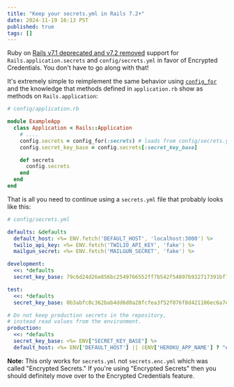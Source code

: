 ```yaml
---
title: "Keep your secrets.yml in Rails 7.2+"
date: 2024-11-19 16:13 PST
published: true
tags: []
---
```


Ruby on [Rails v7.1 deprecated and v7.2 removed](https://www.shakacode.com/blog/rails-7-1-removes-secret-setup-command-and-deprecates-secret-show-edit-commands/) support for `Rails.application.secrets` and `config/secrets.yml` in favor of Encrypted Credentials. You don't have to go along with that! 

It's extremely simple to reimplement the same behavior using [`config_for`](https://guides.rubyonrails.org/configuring.html#custom-configuration) and the knowledge that methods defined in `application.rb` show as methods on `Rails.application`:

```ruby
# config/application.rb

module ExampleApp
  class Application < Rails::Application
    # ....
    config.secrets = config_for(:secrets) # loads from config/secrets.yml
    config.secret_key_base = config.secrets[:secret_key_base]

    def secrets
      config.secrets
    end
  end
end
```

That is all you need to continue using a `secrets.yml` file that probably looks like this:

```yaml
# config/secrets.yml

defaults: &defaults
  default_host: <%= ENV.fetch('DEFAULT_HOST', 'localhost:3000') %>
  twilio_api_key: <%= ENV.fetch('TWILIO_API_KEY', 'fake') %>
  mailgun_secret: <%= ENV.fetch('MAILGUN_SECRET', 'fake') %>

development:
  <<: *defaults
  secret_key_base: 79c6d24d26e856bc2549766552ff7b542f54897b932717391bf705e35cf028c851d5bdf96f381dc41472839fcdc8a1221ff04eb4c8c5fbef62a6d22747f079d7

test:
  <<: *defaults
  secret_key_base: 0b3abfc0c362bab4dd6d0a28fcfea3f52f076f8d421106ec6a7ebe831ab9e4dc010a61d49e41a45f8f49e9fc85dd8e5bf3a53ce7a3925afa78e05b078b31c2a5

# Do not keep production secrets in the repository,
# instead read values from the environment.
production:
  <<: *defaults
  secret_key_base: <%= ENV["SECRET_KEY_BASE"] %>
  default_host: <%= ENV['DEFAULT_HOST'] || (ENV['HEROKU_APP_NAME'] ? "#{ENV['HEROKU_APP_NAME']}.herokuapp.com": nil) %>
```

**Note:** This only works for `secrets.yml` not `secrets.enc.yml` which was called "Encrypted Secrets." If you're using "Encrypted Secrets" then you should definitely move over to the Encrypted Credentials feature.
